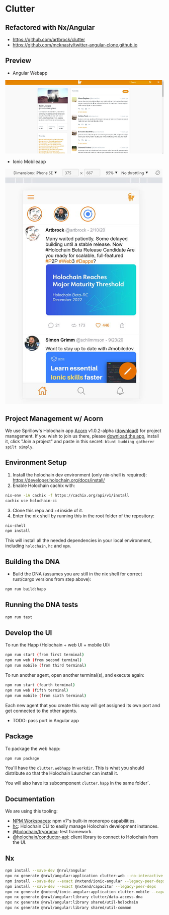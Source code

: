 
# Clutter

## Refactored with Nx/Angular
- https://github.com/artbrock/clutter
- https://github.com/mcknasty/twitter-angular-clone.github.io

## Preview

- Angular Webapp

![Preview of Clutter web](./docs/clutter-web-preview.jpg)

- Ionic Mobileapp

![Preview of Clutter mobile](./docs/clutter-mobile-preview.jpg)


## Project Management w/ Acorn

We use Sprillow's Holochain app [Acorn](https://github.com/lightningrodlabs/acorn) v1.0.2-alpha ([download](https://github.com/lightningrodlabs/acorn/releases/tag/v1.0.2-alpha)) for project management. If you wish to join us there, please [download the app](https://github.com/lightningrodlabs/acorn/releases/tag/v1.0.2-alpha), install it, click "Join a project" and paste in this secret: `blunt budding gatherer spilt simply`.

## Environment Setup

1. Install the holochain dev environment (only nix-shell is required): https://developer.holochain.org/docs/install/
2. Enable Holochain cachix with:

```bash
nix-env -iA cachix -f https://cachix.org/api/v1/install
cachix use holochain-ci
```

3. Clone this repo and `cd` inside of it.
4. Enter the nix shell by running this in the root folder of the repository: 

```bash
nix-shell
npm install
```

This will install all the needed dependencies in your local environment, including `holochain`, `hc` and `npm`.

## Building the DNA

- Build the DNA (assumes you are still in the nix shell for correct rust/cargo versions from step above):

```bash
npm run build:happ
```

## Running the DNA tests

```bash
npm run test
```

## Develop the UI

To run the Happ (Holochain + web UI + mobile UI):

``` bash
npm run start (from first terminal)
npm run web (from second terminal)
npm run mobile (from third terminal)
```

To run another agent, open another terminal(s), and execute again:

```bash
npm run start (fourth terminal)
npm run web (fifth terminal)
npm run mobile (from sixth terminal)
```

Each new agent that you create this way will get assigned its own port and get connected to the other agents.
- TODO: pass port in Angular app

## Package

To package the web happ:

``` bash
npm run package
```

You'll have the `clutter.webhapp` in `workdir`. This is what you should distribute so that the Holochain Launcher can install it.

You will also have its subcomponent `clutter.happ` in the same folder`.

## Documentation

We are using this tooling:

- [NPM Workspaces](https://docs.npmjs.com/cli/v7/using-npm/workspaces/): npm v7's built-in monorepo capabilities.
- [hc](https://github.com/holochain/holochain/tree/develop/crates/hc): Holochain CLI to easily manage Holochain development instances.
- [@holochain/tryorama](https://www.npmjs.com/package/@holochain/tryorama): test framework.
- [@holochain/conductor-api](https://www.npmjs.com/package/@holochain/conductor-api): client library to connect to Holochain from the UI.

## Nx

```bash
npm install --save-dev @nrwl/angular
npx nx generate @nrwl/angular:application clutter-web --no-interactive
npm install --save-dev --exact @nxtend/ionic-angular --legacy-peer-deps
npm install --save-dev --exact @nxtend/capacitor --legacy-peer-deps
npx nx generate @nxtend/ionic-angular:application clutter-mobile --capacitor false
npx nx generate @nrwl/angular:library clutter/data-access-dna
npx nx generate @nrwl/angular:library shared/util-holochain
npx nx generate @nrwl/angular:library shared/util-common
```